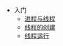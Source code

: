 
- 入门
  - [进程与线程](/md/juc-hm/01-线程与进程.md)
  - [线程的创建](/md/juc-hm/03-线程的创建.md)
  - [线程运行](/md/juc-hm/04-线程运行.md)
